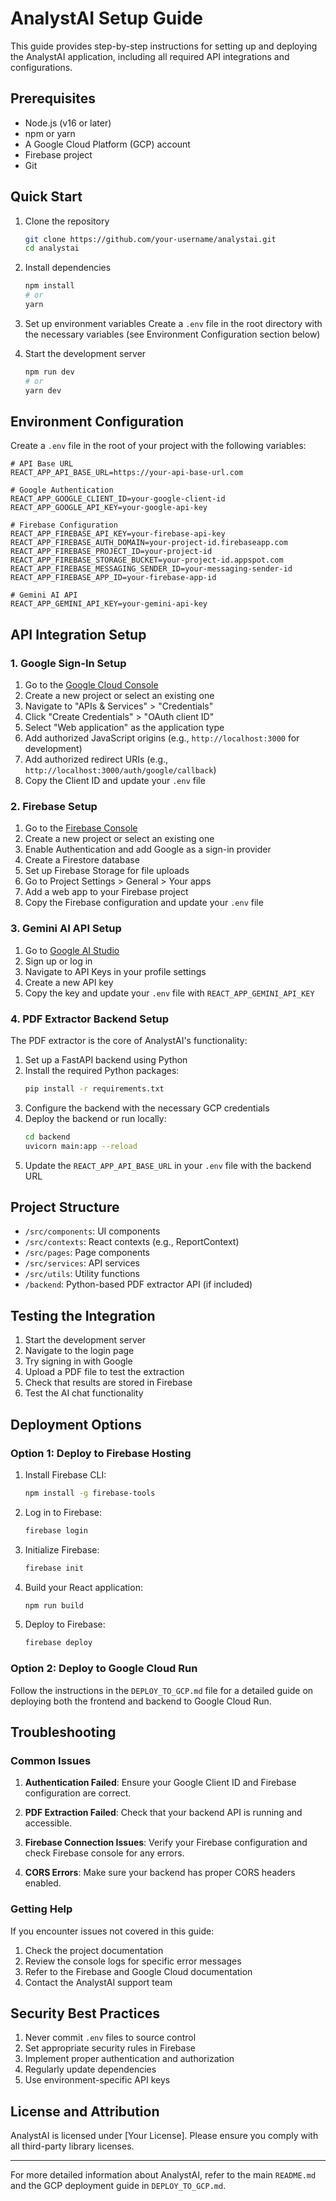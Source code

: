 
# AnalystAI Setup Guide

This guide provides step-by-step instructions for setting up and deploying the AnalystAI application, including all required API integrations and configurations.

## Prerequisites

- Node.js (v16 or later)
- npm or yarn
- A Google Cloud Platform (GCP) account
- Firebase project
- Git

## Quick Start

1. Clone the repository
   ```bash
   git clone https://github.com/your-username/analystai.git
   cd analystai
   ```

2. Install dependencies
   ```bash
   npm install
   # or
   yarn
   ```

3. Set up environment variables
   Create a `.env` file in the root directory with the necessary variables (see Environment Configuration section below)

4. Start the development server
   ```bash
   npm run dev
   # or
   yarn dev
   ```

## Environment Configuration

Create a `.env` file in the root of your project with the following variables:

```
# API Base URL
REACT_APP_API_BASE_URL=https://your-api-base-url.com

# Google Authentication
REACT_APP_GOOGLE_CLIENT_ID=your-google-client-id
REACT_APP_GOOGLE_API_KEY=your-google-api-key

# Firebase Configuration
REACT_APP_FIREBASE_API_KEY=your-firebase-api-key
REACT_APP_FIREBASE_AUTH_DOMAIN=your-project-id.firebaseapp.com
REACT_APP_FIREBASE_PROJECT_ID=your-project-id
REACT_APP_FIREBASE_STORAGE_BUCKET=your-project-id.appspot.com
REACT_APP_FIREBASE_MESSAGING_SENDER_ID=your-messaging-sender-id
REACT_APP_FIREBASE_APP_ID=your-firebase-app-id

# Gemini AI API 
REACT_APP_GEMINI_API_KEY=your-gemini-api-key
```

## API Integration Setup

### 1. Google Sign-In Setup

1. Go to the [Google Cloud Console](https://console.cloud.google.com/)
2. Create a new project or select an existing one
3. Navigate to "APIs & Services" > "Credentials"
4. Click "Create Credentials" > "OAuth client ID"
5. Select "Web application" as the application type
6. Add authorized JavaScript origins (e.g., `http://localhost:3000` for development)
7. Add authorized redirect URIs (e.g., `http://localhost:3000/auth/google/callback`)
8. Copy the Client ID and update your `.env` file

### 2. Firebase Setup

1. Go to the [Firebase Console](https://console.firebase.google.com/)
2. Create a new project or select an existing one
3. Enable Authentication and add Google as a sign-in provider
4. Create a Firestore database
5. Set up Firebase Storage for file uploads
6. Go to Project Settings > General > Your apps
7. Add a web app to your Firebase project
8. Copy the Firebase configuration and update your `.env` file

### 3. Gemini AI API Setup

1. Go to [Google AI Studio](https://ai.google.dev/)
2. Sign up or log in
3. Navigate to API Keys in your profile settings
4. Create a new API key
5. Copy the key and update your `.env` file with `REACT_APP_GEMINI_API_KEY`

### 4. PDF Extractor Backend Setup

The PDF extractor is the core of AnalystAI's functionality:

1. Set up a FastAPI backend using Python
2. Install the required Python packages:
   ```bash
   pip install -r requirements.txt
   ```
3. Configure the backend with the necessary GCP credentials
4. Deploy the backend or run locally:
   ```bash
   cd backend
   uvicorn main:app --reload
   ```
5. Update the `REACT_APP_API_BASE_URL` in your `.env` file with the backend URL

## Project Structure

- `/src/components`: UI components
- `/src/contexts`: React contexts (e.g., ReportContext)
- `/src/pages`: Page components
- `/src/services`: API services
- `/src/utils`: Utility functions
- `/backend`: Python-based PDF extractor API (if included)

## Testing the Integration

1. Start the development server
2. Navigate to the login page
3. Try signing in with Google
4. Upload a PDF file to test the extraction
5. Check that results are stored in Firebase
6. Test the AI chat functionality

## Deployment Options

### Option 1: Deploy to Firebase Hosting

1. Install Firebase CLI:
   ```bash
   npm install -g firebase-tools
   ```

2. Log in to Firebase:
   ```bash
   firebase login
   ```

3. Initialize Firebase:
   ```bash
   firebase init
   ```

4. Build your React application:
   ```bash
   npm run build
   ```

5. Deploy to Firebase:
   ```bash
   firebase deploy
   ```

### Option 2: Deploy to Google Cloud Run

Follow the instructions in the `DEPLOY_TO_GCP.md` file for a detailed guide on deploying both the frontend and backend to Google Cloud Run.

## Troubleshooting

### Common Issues

1. **Authentication Failed**: Ensure your Google Client ID and Firebase configuration are correct.

2. **PDF Extraction Failed**: Check that your backend API is running and accessible.

3. **Firebase Connection Issues**: Verify your Firebase configuration and check Firebase console for any errors.

4. **CORS Errors**: Make sure your backend has proper CORS headers enabled.

### Getting Help

If you encounter issues not covered in this guide:

1. Check the project documentation
2. Review the console logs for specific error messages
3. Refer to the Firebase and Google Cloud documentation
4. Contact the AnalystAI support team

## Security Best Practices

1. Never commit `.env` files to source control
2. Set appropriate security rules in Firebase
3. Implement proper authentication and authorization
4. Regularly update dependencies
5. Use environment-specific API keys

## License and Attribution

AnalystAI is licensed under [Your License]. Please ensure you comply with all third-party library licenses.

---

For more detailed information about AnalystAI, refer to the main `README.md` and the GCP deployment guide in `DEPLOY_TO_GCP.md`.
